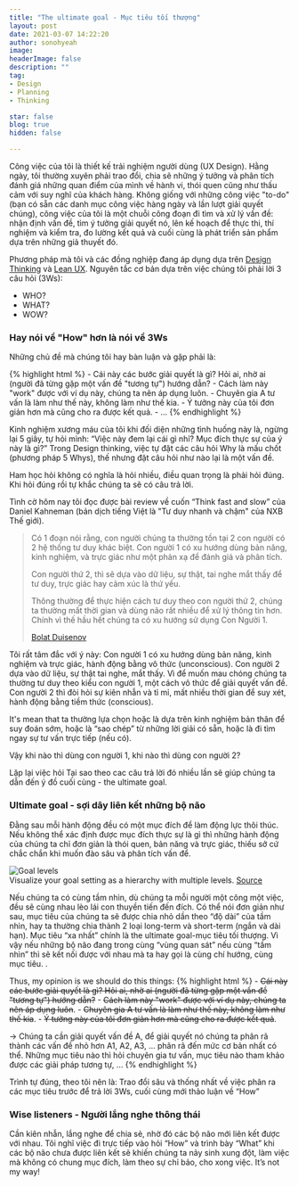 ```yaml
---
title: "The ultimate goal - Mục tiêu tối thượng"
layout: post
date: 2021-03-07 14:22:20
author: sonohyeah
image: 
headerImage: false
description: ""
tag:
- Design
- Planning
- Thinking

star: false
blog: true
hidden: false

---
```


Công việc của tôi là thiết kế trải nghiệm người dùng (UX Design). Hằng ngày, tôi thường xuyên phải trao đổi, chia sẽ những ý tưởng và phân tích đánh giá những quan điểm của mình về hành vi, thói quen cũng như thấu cảm với suy nghĩ của khách hàng. Không giống với những công việc "to-do" (bạn có sẵn các danh mục công việc hàng ngày và lần lượt giải quyết chúng), công việc của tôi là một chuỗi công đoạn đi tìm và xử lý vấn đề: nhận định vấn đề, tìm ý tưởng giải quyết nó, lên kế hoạch để thực thi, thí nghiệm và kiểm tra, đo lường kết quả và cuối cùng là phát triển sản phẩm dựa trên những giả thuyết đó.

Phương pháp mà tôi và các đồng nghiệp đang áp dụng dựa trên [Design Thinking](https://www.interaction-design.org/literature/article/what-is-design-thinking-and-why-is-it-so-popular) và [Lean UX](https://www.interaction-design.org/literature/article/a-simple-introduction-to-lean-ux). Nguyên tắc cơ bản dựa trên việc chúng tôi phải lời 3 câu hỏi (3Ws):
* WHO?
* WHAT?
* WOW?

### Hay nói về "How" hơn là nói về 3Ws
Những chủ đề mà chúng tôi hay bàn luận và gặp phải là:

{% highlight html %}
    - Cái này các bước giải quyết là gì? Hỏi ai, nhờ ai (người đã từng gặp một vấn đề "tương tự") hướng dẫn?
    - Cách làm này "work" được với ví dụ này, chúng ta nên áp dụng luôn.
    - Chuyên gia A tư vấn là làm như thế này, không làm như thế kia.
    - Ý tưởng này của tôi đơn giản hơn mà cũng cho ra được kết quả.
    - ...
{% endhighlight %}

Kinh nghiệm xương máu của tôi khi đối diện những tình huống này là, ngừng lại 5 giây, tự hỏi mình: “Việc này đem lại cái gì nhỉ? Mục đích thực sự của ý này là gì?” Trong Design thinking, việc tự đặt các câu hỏi Why là mấu chốt (phương pháp 5 Whys), thế nhưng đặt câu hỏi như nào lại là một vấn đề.

Ham học hỏi không có nghĩa là hỏi nhiều, điều quan trọng là phải hỏi đúng. Khi hỏi đúng rồi tự khắc chúng ta sẽ có câu trả lời. 

Tình cờ hôm nay tôi đọc được bài review về cuốn <span class="evidence">“Think fast and slow”</span> của Daniel Kahneman (bản dịch tiếng Việt là "Tư duy nhanh và chậm" của NXB Thế giới).

> Có 1 đoạn nói rằng, con người chúng ta thường tồn tại 2 con người có 2 hệ thống tư duy khác biệt. Con người 1 có xu hướng dùng bản năng, kinh nghiệm, và trực giác như một phản xạ để đánh giá và phân tích.
>  
> Con người thứ 2, thì sẽ dựa vào dữ liệu, sự thật, tai nghe mắt thấy để tư duy, trực giác hay cảm xúc là thứ yếu.
> 
> Thông thường để thực hiện cách tư duy theo con người thứ 2, chúng ta thường mất thời gian và dùng não rất nhiều để xử lý thông tin hơn. Chính vì thế hầu hết chúng ta có xu hướng sử dụng Con Người 1.
> 
> [Bolat Duisenov](https://www.facebook.com/1463522007/posts/10222814927989451)

Tôi rất tâm đắc với ý này: Con người 1 có xu hướng dùng bản năng, kinh nghiệm và trực giác, hành động bằng vô thức (unconscious). Con người 2 dựa vào dữ liệu, sự thật tai nghe, mắt thấy. Vì để muốn mau chóng chúng ta thường tư duy theo kiểu con người 1, một cách vô thức để giải quyết vấn đề. Con người 2 thì đòi hỏi sự kiên nhẫn và tỉ mỉ, mất nhiều thời gian để suy xét, hành động bằng tiềm thức (conscious).

It's mean that ta thường lựa chọn hoặc là dựa trên kinh nghiệm bản thân để suy đoán sớm, hoặc là “sao chép” từ những lời giải có sẵn, hoặc là đi tìm ngay sự tư vấn trực tiếp (nếu có).

Vậy khi nào thì dùng con người 1, khi nào thì dùng con người 2?

Lặp lại việc hỏi Tại sao theo cac câu trả lời đó nhiều lần sẽ giúp chúng ta dẫn đến ý đồ cuối cùng - the ultimate goal.

### Ultimate goal - sợi dây liên kết những bộ não

Đằng sau mỗi hành động đều có một mục đích để làm động lực thôi thúc. Nếu không thể xác định được mục đích thực sự là gì thì những hành động của chúng ta chỉ đơn giản là thói quen, bản năng và trực giác, thiếu sở cứ chắc chắn khi muốn đào sâu và phân tích vấn để.

<div class="side-by-side">
    <div class="toleft">
        <img class="image" src="{{site.url}}/assets/images/3868C946-3849-4B8F-8952-6FA76B93546C.png" alt="Goal levels">
        <figcaption class="caption">Visualize your goal setting as a hierarchy with multiple levels. <a href="https://www.meetconstance.com/blog/grit-ch-4">Source</a></figcaption>
    </div>
    <div class="toright">
        <p>Nếu chúng ta có cùng tầm nhìn, dù chúng ta mỗi người một công một việc, đều sẽ cùng nhau lèo lái con thuyền tiến đến đích. Có thể nói đơn giản như sau, mục tiêu của chúng ta sẽ được chia nhỏ dần theo “độ dài” của tầm nhìn, hay ta thường chia thành 2 loại long-term và short-term (ngắn và dài hạn). Mục tiêu “xa nhất” chính là the ultimate goal-mục tiêu tối thượng. Vì vậy nếu những bộ não đang trong cùng “vùng quan sát” nếu cùng “tầm nhìn” thì sẽ kết nối được với nhau mà ta hay gọi là cùng chí hướng, cùng mục tiêu.
.</p>
    </div>
</div>

Thus, my opinion is we should do this things:
{% highlight html %}
    - ~~Cái này các bước giải quyết là gì? Hỏi ai, nhờ ai (người đã từng gặp một vấn đề "tương tự") hướng dẫn?~~
    - ~~Cách làm này "work" được với ví dụ này, chúng ta nên áp dụng luôn~~.
    - ~~Chuyên gia A tư vấn là làm như thế này, không làm như thế kia~~.
    - ~~Ý tưởng này của tôi đơn giản hơn mà cũng cho ra được kết quả~~.

-> Chúng ta cần giải quyết vấn đề A, để giải quyết nó chúng ta phân rã thành các vấn đề nhỏ hơn A1, A2, A3, … phân rã đến mức cơ bản nhất có thể. Những mục tiêu nào thì hỏi chuyên gia tư vấn, mục tiêu nào tham khảo được các giải pháp tương tự, …
{% endhighlight %}

Trình tự đúng, theo tôi nên là: Trao đổi sâu và thống nhất về việc phân ra các mục tiêu trước để trả lời 3Ws, cuối cùng mới thảo luận về “How”

### Wise listeners - Người lắng nghe thông thái

Cần kiên nhẫn, lắng nghe để chia sẻ, nhờ đó các bộ não mới liên kết được với nhau. Tôi nghĩ việc đi trực tiếp vào hỏi “How” và trình bày “What” khi các bộ não chưa được liên kết sẽ khiến chúng ta nảy sinh xung đột, làm việc mà không có chung mục đích, làm theo sự chỉ bảo, cho xong việc. It’s not my way!
